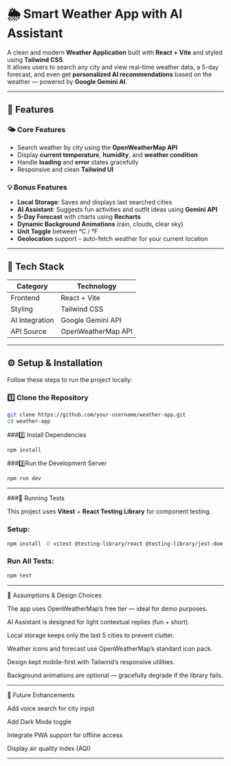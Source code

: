# 🌦️ Smart Weather App with AI Assistant

A clean and modern **Weather Application** built with **React + Vite** and styled using **Tailwind CSS**.  
It allows users to search any city and view real-time weather data, a 5-day forecast, and even get **personalized AI recommendations** based on the weather — powered by **Google Gemini AI**.

---

## 🚀 Features

### 🌤 Core Features
- Search weather by city using the **OpenWeatherMap API**
- Display **current temperature**, **humidity**, and **weather condition**
- Handle **loading** and **error** states gracefully
- Responsive and clean **Tailwind UI**

### 💡 Bonus Features
- **Local Storage**: Saves and displays last searched cities
- **AI Assistant**: Suggests fun activities and outfit ideas using **Gemini API**
- **5-Day Forecast** with charts using **Recharts**
- **Dynamic Background Animations** (rain, clouds, clear sky)
- **Unit Toggle** between °C / °F
- **Geolocation** support – auto-fetch weather for your current location

---

## 🧩 Tech Stack

| Category        | Technology              |
|-----------------|-------------------------|
| Frontend        | React + Vite            |
| Styling         | Tailwind CSS            |
| AI Integration  | Google Gemini API        |
| API Source      | OpenWeatherMap API      |


---

## ⚙️ Setup & Installation

Follow these steps to run the project locally:

### 1️⃣ Clone the Repository
```bash
git clone https://github.com/your-username/weather-app.git
cd weather-app
```
###2️⃣ Install Dependencies
```bash
npm install
```

###3️⃣Run the Development Server
```bash
npm run dev
```
---
###🧪 Running Tests

This project uses **Vitest** + **React Testing Library** for component testing.

### Setup:
```bash
npm install -D vitest @testing-library/react @testing-library/jest-dom jsdom
```
### Run All Tests:
```bash
npm test
```

---

🧠 Assumptions & Design Choices

The app uses OpenWeatherMap’s free tier — ideal for demo purposes.

AI Assistant is designed for light contextual replies (fun + short).

Local storage keeps only the last 5 cities to prevent clutter.

Weather icons and forecast use OpenWeatherMap’s standard icon pack.

Design kept mobile-first with Tailwind’s responsive utilities.

Background animations are optional — gracefully degrade if the library fails.

---
🌟 Future Enhancements

Add voice search for city input

Add Dark Mode toggle

Integrate PWA support for offline access

Display air quality index (AQI)


---


